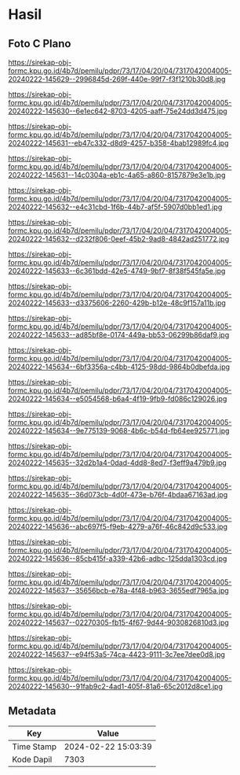 # Hasil

## Foto C Plano

https://sirekap-obj-formc.kpu.go.id/4b7d/pemilu/pdpr/73/17/04/20/04/7317042004005-20240222-145629--2996845d-269f-440e-99f7-f3f1210b30d8.jpg

https://sirekap-obj-formc.kpu.go.id/4b7d/pemilu/pdpr/73/17/04/20/04/7317042004005-20240222-145630--6e1ec642-8703-4205-aaff-75e24dd3d475.jpg

https://sirekap-obj-formc.kpu.go.id/4b7d/pemilu/pdpr/73/17/04/20/04/7317042004005-20240222-145631--eb47c332-d8d9-4257-b358-4bab12989fc4.jpg

https://sirekap-obj-formc.kpu.go.id/4b7d/pemilu/pdpr/73/17/04/20/04/7317042004005-20240222-145631--14c0304a-eb1c-4a65-a860-8157879e3e1b.jpg

https://sirekap-obj-formc.kpu.go.id/4b7d/pemilu/pdpr/73/17/04/20/04/7317042004005-20240222-145632--e4c31cbd-1f6b-44b7-af5f-5907d0bb1ed1.jpg

https://sirekap-obj-formc.kpu.go.id/4b7d/pemilu/pdpr/73/17/04/20/04/7317042004005-20240222-145632--d232f806-0eef-45b2-9ad8-4842ad251772.jpg

https://sirekap-obj-formc.kpu.go.id/4b7d/pemilu/pdpr/73/17/04/20/04/7317042004005-20240222-145633--6c361bdd-42e5-4749-9bf7-8f38f545fa5e.jpg

https://sirekap-obj-formc.kpu.go.id/4b7d/pemilu/pdpr/73/17/04/20/04/7317042004005-20240222-145633--d3375606-2260-429b-b12e-48c9f157a11b.jpg

https://sirekap-obj-formc.kpu.go.id/4b7d/pemilu/pdpr/73/17/04/20/04/7317042004005-20240222-145633--ad85bf8e-0174-449a-bb53-06299b86daf9.jpg

https://sirekap-obj-formc.kpu.go.id/4b7d/pemilu/pdpr/73/17/04/20/04/7317042004005-20240222-145634--6bf3356a-c4bb-4125-98dd-9864b0dbefda.jpg

https://sirekap-obj-formc.kpu.go.id/4b7d/pemilu/pdpr/73/17/04/20/04/7317042004005-20240222-145634--e5054568-b6a4-4f19-9fb9-fd086c129026.jpg

https://sirekap-obj-formc.kpu.go.id/4b7d/pemilu/pdpr/73/17/04/20/04/7317042004005-20240222-145634--9e775139-9068-4b6c-b54d-fb64ee925771.jpg

https://sirekap-obj-formc.kpu.go.id/4b7d/pemilu/pdpr/73/17/04/20/04/7317042004005-20240222-145635--32d2b1a4-0dad-4dd8-8ed7-f3eff9a479b9.jpg

https://sirekap-obj-formc.kpu.go.id/4b7d/pemilu/pdpr/73/17/04/20/04/7317042004005-20240222-145635--36d073cb-4d0f-473e-b76f-4bdaa67163ad.jpg

https://sirekap-obj-formc.kpu.go.id/4b7d/pemilu/pdpr/73/17/04/20/04/7317042004005-20240222-145636--abc697f5-f9eb-4279-a76f-46c842d9c533.jpg

https://sirekap-obj-formc.kpu.go.id/4b7d/pemilu/pdpr/73/17/04/20/04/7317042004005-20240222-145636--85cb415f-a339-42b6-adbc-125dda1303cd.jpg

https://sirekap-obj-formc.kpu.go.id/4b7d/pemilu/pdpr/73/17/04/20/04/7317042004005-20240222-145637--35656bcb-e78a-4f48-b963-3655edf7965a.jpg

https://sirekap-obj-formc.kpu.go.id/4b7d/pemilu/pdpr/73/17/04/20/04/7317042004005-20240222-145637--02270305-fb15-4f67-9d44-9030826810d3.jpg

https://sirekap-obj-formc.kpu.go.id/4b7d/pemilu/pdpr/73/17/04/20/04/7317042004005-20240222-145637--e94f53a5-74ca-4423-9111-3c7ee7dee0d8.jpg

https://sirekap-obj-formc.kpu.go.id/4b7d/pemilu/pdpr/73/17/04/20/04/7317042004005-20240222-145630--91fab9c2-4ad1-405f-81a6-65c2012d8ce1.jpg


## Metadata

| Key        | Value               |
| ---------- | ------------------- |
| Time Stamp | 2024-02-22 15:03:39 |
| Kode Dapil | 7303                |



